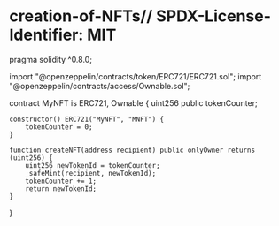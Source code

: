 # creation-of-NFTs// SPDX-License-Identifier: MIT
pragma solidity ^0.8.0;

import "@openzeppelin/contracts/token/ERC721/ERC721.sol";
import "@openzeppelin/contracts/access/Ownable.sol";

contract MyNFT is ERC721, Ownable {
    uint256 public tokenCounter;

    constructor() ERC721("MyNFT", "MNFT") {
        tokenCounter = 0;
    }

    function createNFT(address recipient) public onlyOwner returns (uint256) {
        uint256 newTokenId = tokenCounter;
        _safeMint(recipient, newTokenId);
        tokenCounter += 1;
        return newTokenId;
    }
}

